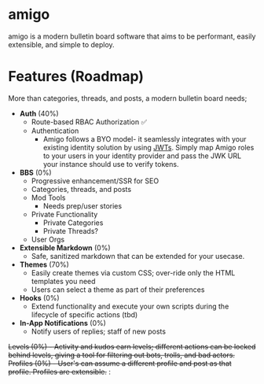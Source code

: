 # amigo
amigo is a modern bulletin board software that aims to be performant, easily extensible, and simple to deploy.

# Features (Roadmap)
More than categories, threads, and posts, a modern bulletin board needs;

- __Auth__ (40%)
  - Route-based RBAC Authorization ✅
  - Authentication
    - Amigo follows a BYO model- it seamlessly integrates with your existing identity solution by using [JWTs](https://jwt.io/). Simply map Amigo roles to your users in your identity provider and pass the JWK URL your instance should use to verify tokens.
- __BBS__ (0%)
  - Progressive enhancement/SSR for SEO
  - Categories, threads, and posts
  - Mod Tools
    - Needs prep/user stories
  - Private Functionality
    - Private Categories
    - Private Threads?
  - User Orgs
- __Extensible Markdown__ (0%)
  - Safe, sanitized markdown that can be extended for your usecase.
- __Themes__ (70%)
  - Easily create themes via custom CSS; over-ride only the HTML templates you need
  - Users can select a theme as part of their preferences
- __Hooks__ (0%)
  - Extend functionality and execute your own scripts during the lifecycle of specific actions (tbd)
- __In-App Notifications__ (0%)
  - Notify users of replies; staff of new posts

~~Levels (0%) - Activity and kudos earn levels; different actions can be locked behind levels, giving a tool for filtering out bots, trolls, and bad actors.
Profiles (0%) - User's can assume a different profile and post as that profile. Profiles are extensible.~~
: